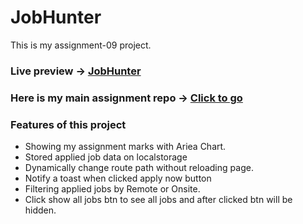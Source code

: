 
# JobHunter 

This is my assignment-09 project.

### Live preview -> <a href="https://jobhunter-assignment.netlify.app/">JobHunter</a>
### Here is my main assignment repo  -> <a href="https://github.com/Porgramming-Hero-web-course/b7a9-career-hub-MohammadSaifulIslam">Click to go</a>

### Features of this project
* Showing my assignment marks with Ariea Chart.
* Stored applied job data on localstorage 
* Dynamically change route path without reloading page.
* Notify a toast when clicked apply now button
* Filtering applied jobs by Remote or Onsite.
* Click show all jobs btn to see all jobs and after clicked btn will be hidden.

